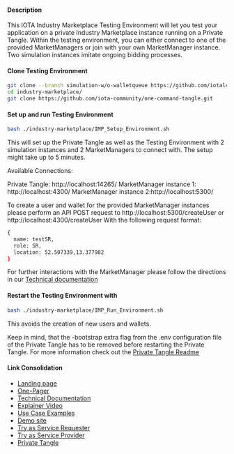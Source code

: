 #### Description

This IOTA Industry Marketplace Testing Environment will let you test your application on a private Industry Marketplace instance running on a Private Tangle. Within the testing environment, you can either connect to one of the provided MarketManagers or join with your own MarketManager instance. Two simulation instances imitate ongoing bidding processes.


#### Clone Testing Environment

```sh
git clone --branch simulation-w/o-walletqueue https://github.com/iotaledger/industry-marketplace.git
cd industry-marketplace/
git clone https://github.com/iota-community/one-command-tangle.git
```

#### Set up and run Testing Environment

```sh
bash ./industry-marketplace/IMP_Setup_Environment.sh
```

This will set up the Private Tangle as well as the Testing Environment with 2 simulation instances and 2 MarketManagers to connect with. The setup might take up to 5 minutes. 

Available Connections: 

Private Tangle: http://localhost:14265/
MarketManager instance 1: http://localhost:4300/
MarketManager instance 2:http://localhost:5300/


To create a user and wallet for the provided MarketManager instances please perform an API POST request to http://localhost:5300/createUser or http://localhost:4300/createUser  With the following request format:

```sh
{  
  name: testSR,
  role: SR,
  location: 52.507339,13.377982 
}  
```

For further interactions with the MarketManager please follow the directions in our [Technical documentation](https://industry.iota.org/files/Industry_Marketplace_Technical_Documentation.pdf)
 


#### Restart the Testing Environment with 

```sh
bash ./industry-marketplace/IMP_Run_Environment.sh
```
This avoids the creation of new users and wallets. 

Keep in mind, that the -bootstrap extra flag from the .env configuration file of the Private Tangle has to be removed before restarting the Private Tangle. For more information check out the [Private Tangle Readme](https://github.com/iota-community/one-command-tangle)



#### Link Consolidation
* [Landing page](https://industrymarketplace.net)
* [One-Pager](https://industry.iota.org/files/IOTA_Industry_Marketplace.pdf)
* [Technical Documentation](Industry_Marketplace_Technical_Documentation.pdf)
* [Explainer Video](https://www.youtube.com/watch?v=Jnh_9nKkemM)
* [Use Case Examples](https://industrymarketplace.net/use_cases)
* [Demo site](https://industrymarketplace.net/demo)
* [Try as Service Requester](https://service-requester.iota-dev1.now.sh/ (keep requester window open to interact with SP))
* [Try as Service Provider](https://service-provider.iota-dev1.now.sh/  (keep requester window open to interact with SR))
* [Private Tangle](https://github.com/iota-community/one-command-tangle)
